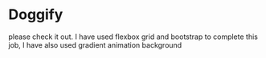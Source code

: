 # Doggify
please check it out. I have used flexbox grid and bootstrap to complete this job, I have also used gradient animation background
